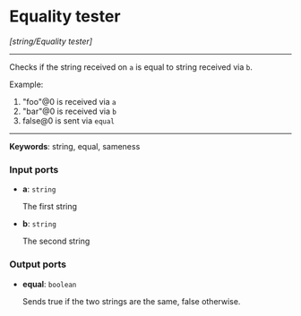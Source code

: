# Equality tester

_[string/Equality tester]_

---

Checks if the string received on `a` is equal to string received via `b`.  
  
Example:  
  
1. "foo"@0 is received via `a`  
2. "bar"@0 is received via `b`  
3. false@0 is sent via `equal`  

---

__Keywords__: string, equal, sameness

### Input ports

* __a__: ` string `


    The first string  


* __b__: ` string `


    The second string  

### Output ports

* __equal__: ` boolean `


    Sends true if the two strings are the same, false otherwise.  

